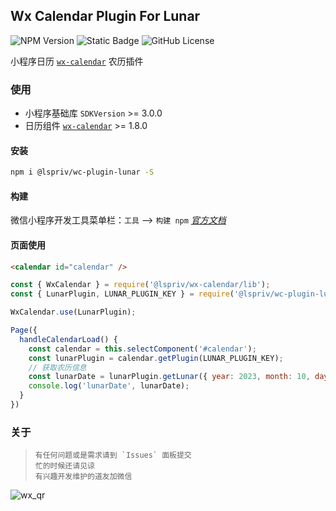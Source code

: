 ## Wx Calendar Plugin For Lunar
![NPM Version](https://img.shields.io/npm/v/@lspriv/wc-plugin-lunar)
![Static Badge](https://img.shields.io/badge/coverage-later-a9a9a9)
![GitHub License](https://img.shields.io/github/license/lspriv/wc-plugin-lunar)

小程序日历 [`wx-calendar`](https://github.com/lspriv/wx-calendar) 农历插件

### 使用
- 小程序基础库 `SDKVersion` >= 3.0.0
- 日历组件 [`wx-calendar`](https://github.com/lspriv/wx-calendar) >= 1.8.0

#### 安装
```bash
npm i @lspriv/wc-plugin-lunar -S
```

#### 构建
微信小程序开发工具菜单栏：`工具` --> `构建 npm`
[*官方文档*](https://developers.weixin.qq.com/miniprogram/dev/devtools/npm.html#_2-%E6%9E%84%E5%BB%BA-npm)

#### 页面使用
```html
<calendar id="calendar" />
```
```javascript
const { WxCalendar } = require('@lspriv/wx-calendar/lib');
const { LunarPlugin, LUNAR_PLUGIN_KEY } = require('@lspriv/wc-plugin-lunar');

WxCalendar.use(LunarPlugin);

Page({
  handleCalendarLoad() {
    const calendar = this.selectComponent('#calendar');
    const lunarPlugin = calendar.getPlugin(LUNAR_PLUGIN_KEY);
    // 获取农历信息
    const lunarDate = lunarPlugin.getLunar({ year: 2023, month: 10, day: 26 });
    console.log('lunarDate', lunarDate);
  }
})
```

### 关于

>     有任何问题或是需求请到 `Issues` 面板提交
>     忙的时候还请见谅
>     有兴趣开发维护的道友加微信

![wx_qr](https://chat.qilianyun.net/static/git/calendar/wx.png)

